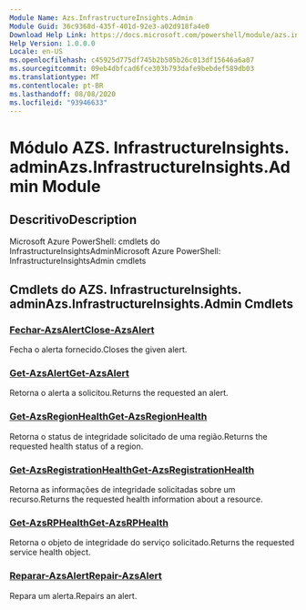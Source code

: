 ```yaml
---
Module Name: Azs.InfrastructureInsights.Admin
Module Guid: 36c9368d-435f-401d-92e3-a02d918fa4e0
Download Help Link: https://docs.microsoft.com/powershell/module/azs.infrastructureinsights.admin
Help Version: 1.0.0.0
Locale: en-US
ms.openlocfilehash: c45925d775df745b2b505b26c013df15646a6a07
ms.sourcegitcommit: 09eb4dbfcad6fce303b793dafe9bebdef589db03
ms.translationtype: MT
ms.contentlocale: pt-BR
ms.lasthandoff: 08/08/2020
ms.locfileid: "93946633"
---
```

# <span data-ttu-id="178bc-101">Módulo AZS. InfrastructureInsights. admin</span><span class="sxs-lookup"><span data-stu-id="178bc-101">Azs.InfrastructureInsights.Admin Module</span></span>
## <span data-ttu-id="178bc-102">Descritivo</span><span class="sxs-lookup"><span data-stu-id="178bc-102">Description</span></span>
<span data-ttu-id="178bc-103">Microsoft Azure PowerShell: cmdlets do InfrastructureInsightsAdmin</span><span class="sxs-lookup"><span data-stu-id="178bc-103">Microsoft Azure PowerShell: InfrastructureInsightsAdmin cmdlets</span></span>

## <span data-ttu-id="178bc-104">Cmdlets do AZS. InfrastructureInsights. admin</span><span class="sxs-lookup"><span data-stu-id="178bc-104">Azs.InfrastructureInsights.Admin Cmdlets</span></span>
### [<span data-ttu-id="178bc-105">Fechar-AzsAlert</span><span class="sxs-lookup"><span data-stu-id="178bc-105">Close-AzsAlert</span></span>](Close-AzsAlert.md)
<span data-ttu-id="178bc-106">Fecha o alerta fornecido.</span><span class="sxs-lookup"><span data-stu-id="178bc-106">Closes the given alert.</span></span>

### [<span data-ttu-id="178bc-107">Get-AzsAlert</span><span class="sxs-lookup"><span data-stu-id="178bc-107">Get-AzsAlert</span></span>](Get-AzsAlert.md)
<span data-ttu-id="178bc-108">Retorna o alerta a solicitou.</span><span class="sxs-lookup"><span data-stu-id="178bc-108">Returns the requested an alert.</span></span>

### [<span data-ttu-id="178bc-109">Get-AzsRegionHealth</span><span class="sxs-lookup"><span data-stu-id="178bc-109">Get-AzsRegionHealth</span></span>](Get-AzsRegionHealth.md)
<span data-ttu-id="178bc-110">Retorna o status de integridade solicitado de uma região.</span><span class="sxs-lookup"><span data-stu-id="178bc-110">Returns the requested health status of a region.</span></span>

### [<span data-ttu-id="178bc-111">Get-AzsRegistrationHealth</span><span class="sxs-lookup"><span data-stu-id="178bc-111">Get-AzsRegistrationHealth</span></span>](Get-AzsRegistrationHealth.md)
<span data-ttu-id="178bc-112">Retorna as informações de integridade solicitadas sobre um recurso.</span><span class="sxs-lookup"><span data-stu-id="178bc-112">Returns the requested health information about a resource.</span></span>

### [<span data-ttu-id="178bc-113">Get-AzsRPHealth</span><span class="sxs-lookup"><span data-stu-id="178bc-113">Get-AzsRPHealth</span></span>](Get-AzsRPHealth.md)
<span data-ttu-id="178bc-114">Retorna o objeto de integridade do serviço solicitado.</span><span class="sxs-lookup"><span data-stu-id="178bc-114">Returns the requested service health object.</span></span>

### [<span data-ttu-id="178bc-115">Reparar-AzsAlert</span><span class="sxs-lookup"><span data-stu-id="178bc-115">Repair-AzsAlert</span></span>](Repair-AzsAlert.md)
<span data-ttu-id="178bc-116">Repara um alerta.</span><span class="sxs-lookup"><span data-stu-id="178bc-116">Repairs an alert.</span></span>

